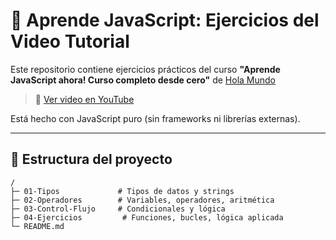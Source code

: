 # 🚀 Aprende JavaScript: Ejercicios del Video Tutorial

Este repositorio contiene ejercicios prácticos del curso **"Aprende JavaScript ahora! Curso completo desde cero"** de [Hola Mundo]([https://www.aprendejavascript.dev/](https://github.com/HolaMundoDev))  

> 🔗 [Ver video en YouTube](https://www.youtube.com/watch?v=QoC4RxNIs5M)

Está hecho con JavaScript puro (sin frameworks ni librerías externas).

---

## 📂 Estructura del proyecto

```text
/
├─ 01-Tipos             # Tipos de datos y strings
├─ 02-Operadores        # Variables, operadores, aritmética
├─ 03-Control-Flujo     # Condicionales y lógica
├─ 04-Ejercicios         # Funciones, bucles, lógica aplicada
└─ README.md
